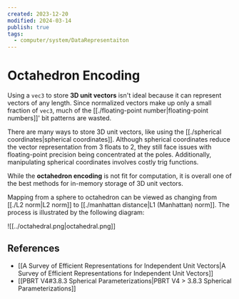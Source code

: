 ```yaml
---
created: 2023-12-20
modified: 2024-03-14
publish: true
tags:
  - computer/system/DataRepresentaiton
---
```


# Octahedron Encoding
Using a `vec3` to store **3D unit vectors** isn't ideal because it can represent vectors of any length. Since normalized vectors make up only a small fraction of `vec3`, much of the [[./floating-point number|floating-point numbers]]' bit patterns are wasted.

There are many ways to store 3D unit vectors, like using the [[./spherical coordinates|spherical coordinates]]. Although spherical coordinates reduce the vector representation from 3 floats to 2, they still face issues with floating-point precision being concentrated at the poles. Additionally, manipulating spherical coordinates involves costly trig functions.

While the **octahedron encoding** is not fit for computation, it is overall one of the best methods for in-memory storage of 3D unit vectors.

Mapping from a sphere to octahedron can be viewed as changing from [[./L2 norm|L2 norm]] to [[./manhattan distance|L1 (Manhattan) norm]]. The process is illustrated by the following diagram:

![[../octahedral.png|octahedral.png]]

## References
- [[A Survey of Efficient Representations for Independent Unit Vectors|A Survey of Efficient Representations for Independent Unit Vectors]]
- [[PBRT V4#3.8.3 Spherical Parameterizations|PBRT V4 > 3.8.3 Spherical Parameterizations]]